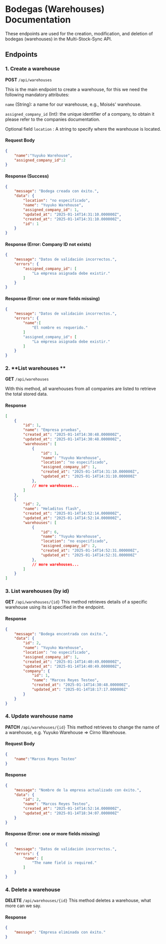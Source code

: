 # Bodegas (Warehouses) Documentation

These endpoints are used for the creation, modification, and deletion of bodegas (warehouses) in the Multi-Stock-Sync API.

## Endpoints

### 1. **Create a warehouse** 

**POST** `/api/warehouses`

This is the main endpoint to create a warehouse, for this we need the following mandatory attributes:

`name` (String): a name for our warehouse, e.g., Moisés' warehouse.

`assigned_company_id` (Int): the unique identifier of a company, to obtain it please refer to the companies documentation.

Optional field `location` : A string to specify where the warehouse is located.

#### Request Body
```json
{
    "name":"Yuyuko Warehouse",
    "assigned_company_id":2
}
```

#### Response (Success)
```json
{
    "message": "Bodega creada con éxito.",
    "data": {
        "location": "no especificado",
        "name": "Yuyuko Warehouse",
        "assigned_company_id": 1,
        "updated_at": "2025-01-14T14:31:10.000000Z",
        "created_at": "2025-01-14T14:31:10.000000Z",
        "id": 1
    }
}
```

#### Response (Error: Company ID not exists)
```json
{
    "message": "Datos de validación incorrectos.",
    "errors": {
        "assigned_company_id": [
            "La empresa asignada debe existir."
        ]
    }
}
```

#### Response (Error: one or more fields missing)
```json
{
    "message": "Datos de validación incorrectos.",
    "errors": {
        "name":[
            "El nombre es requerido."
        ]
        "assigned_company_id": [
            "La empresa asignada debe existir."
        ]
    }
}
```

### 2. **List warehouses **

**GET** `/api/warehouses`

With this method, all warehouses from all companies are listed to retrieve the total stored data.

#### Response

```json
[
    {
        "id": 1,
        "name": "Empresa pruebas",
        "created_at": "2025-01-14T14:30:48.000000Z",
        "updated_at": "2025-01-14T14:30:48.000000Z",
        "warehouses": [
            {
                "id": 1,
                "name": "Yuyuko Warehouse",
                "location": "no especificado",
                "assigned_company_id": 1,
                "created_at": "2025-01-14T14:31:10.000000Z",
                "updated_at": "2025-01-14T14:31:10.000000Z"
            },
            // more warehouses...
        ]
    },
    {
        "id": 2,
        "name": "Heladitos flash",
        "created_at": "2025-01-14T14:52:14.000000Z",
        "updated_at": "2025-01-14T14:52:14.000000Z",
        "warehouses": [
            {
                "id": 6,
                "name": "Yuyuko Warehouse",
                "location": "no especificado",
                "assigned_company_id": 2,
                "created_at": "2025-01-14T14:52:31.000000Z",
                "updated_at": "2025-01-14T14:52:31.000000Z"
            },
            // more warehouses...
        ]
    }
]
```

### 3. **List warehouses (by id)**

**GET** `/api/warehouses/{id}`
This method retrieves details of a specific warehouse using its id specified in the endpoint.

#### Response
```json
{
    "message": "Bodega encontrada con éxito.",
    "data": {
        "id": 2,
        "name": "Yuyuko Warehouse",
        "location": "no especificado",
        "assigned_company_id": 1,
        "created_at": "2025-01-14T14:40:49.000000Z",
        "updated_at": "2025-01-14T14:40:49.000000Z",
        "company": {
            "id": 1,
            "name": "Marcos Reyes Testeo",
            "created_at": "2025-01-14T14:30:48.000000Z",
            "updated_at": "2025-01-14T18:17:17.000000Z"
        }
    }
}
```

### 4. **Update warehouse name**

**PATCH** `/api/warehouses/{id}`
This method retrieves to change the name of a warehouse, e.g. Yuyuko Warehouse => Cirno Warehouse.

#### Request Body
```json
{
    "name":"Marcos Reyes Testeo"
}
```

#### Response
```json
{
    "message": "Nombre de la empresa actualizado con éxito.",
    "data": {
        "id": 2,
        "name": "Marcos Reyes Testeo",
        "created_at": "2025-01-14T14:52:14.000000Z",
        "updated_at": "2025-01-14T18:34:07.000000Z"
    }
}
```

#### Response (Error: one or more fields missing)
```json
{
    "message": "Datos de validación incorrectos.",
    "errors": {
        "name": [
            "The name field is required."
        ]
    }
}
```

### 4. **Delete a warehouse**

**DELETE** `/api/warehouses/{id}`
This method deletes a warehouse, what more can we say.

#### Response
```json
{
    "message": "Empresa eliminada con éxito."
}